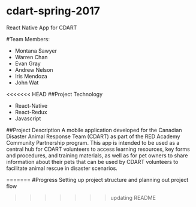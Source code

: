 # cdart-spring-2017
React Native App for CDART

#Team Members:
- Montana Sawyer
- Warren Chan
- Evan Gray
- Andrew Nelson
- Iris Mendoza
- John Wat

<<<<<<< HEAD
##Project Technology
- React-Native
- React-Redux
- Javascript

##Project Description
A mobile application developed for the Canadian Disaster Animal Response Team (CDART) as part of the RED Academy Community Partnership program.
This app is intended to be used as a central hub for CDART volunteers to access learning resources, key forms and procedures, and training materials,
as well as for pet owners to share information about their pets that can be used by CDART volunteers to facilitate animal rescue in disaster scenarios.

=======
#Progress
Setting up project structure and planning out project flow
>>>>>>> updating README
